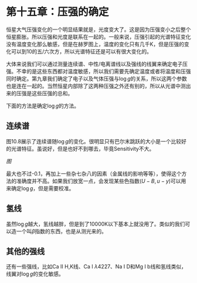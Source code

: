 # 第十五章：压强的确定

恒星大气压强变化的一个明显结果就是，光度变大了。这是因为压强变小之后整个恒星膨胀。所以压强和光度是联系在一起的。一般来说，压强引起的光谱特征变化没有温度变化那么敏感，但是在赫罗图上，温度的变化只有几千K，但是压强的变化可以到10的五/六次方，所以光谱特征还是可以有很大变化的。

大体来说我们可以通过测量连续谱、中性/电离谱线以及强线的线翼来确定电子压强。不幸的是这些东西都对温度敏感，所以我们需要先确定温度或者将温度和压强同时确定。第九章我们确定了电子以及气体压强与$\log{g}$的关系，所以这两个参数也是连在一起的。当然恒星内部除了这两种压强之外还有别的，所以从光谱中测出来的压强是这些压强的总和。

下面的方法是确定$\log{g}$的方法。

## 连续谱

图10.8展示了连续谱随$\log{g}$的变化。很明显只有巴尔末跳跃的大小是一个比较好的光谱特征。虽说好，但是也好不到哪去，毕竟Sensitivity不大。

*图*

最大也不过-0.1，再加上一些杂七杂八的因素（金属线的影响等等），使得这个方法的准确度并不高。如果我们放宽一点，会发现某些色指数($U-B, u-y$)可以用来确定$\log{g}$，但是需要校准。

## 氢线

虽然$\log{g}$越大，氢线越胖，但是到了10000K以下基本上就没用了。类似的我们可以造一个叫$\beta$指数的东西，也是从测光来的。

## 其他的强线

还有一些强线，比如Ca II H,K线、Ca I $\lambda$4227、Na I D和Mg I b线和氢线类似，线翼对$\log{g}$的变化敏感。
